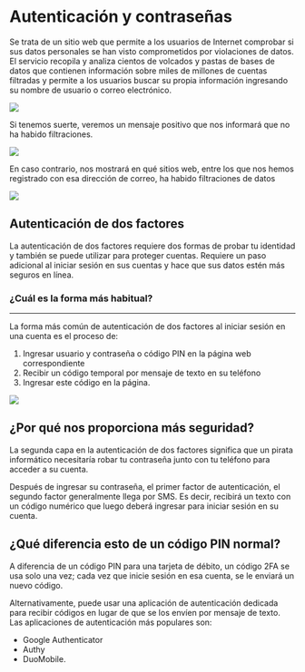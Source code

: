 # Autenticación y contraseñas

Se trata de un sitio web que permite a los usuarios de Internet comprobar si sus datos personales se han visto comprometidos por violaciones de datos. El servicio recopila y analiza cientos de volcados y pastas de bases de datos que contienen información sobre miles de millones de cuentas filtradas y permite a los usuarios buscar su propia información ingresando su nombre de usuario o correo electrónico.

![](img/2022-12-11-22-22-11.png)

Si tenemos suerte, veremos un mensaje positivo que nos informará que no ha habido filtraciones.

![](img/2022-12-11-22-22-19.png)

En caso contrario, nos mostrará en qué sitios web, entre los que nos hemos registrado con esa dirección de correo, ha habido filtraciones de datos

![](img/2022-12-11-22-22-30.png)

## Autenticación de dos factores

La autenticación de dos factores requiere dos formas de probar tu identidad y también se puede utilizar para proteger cuentas. Requiere un paso adicional al iniciar sesión en sus cuentas y hace que sus datos estén más seguros en línea.

### ¿Cuál es la forma más habitual?
****
La forma más común de autenticación de dos factores al iniciar sesión en una cuenta es el proceso de:

1. Ingresar usuario y contraseña o código PIN en la página web correspondiente
2. Recibir un código temporal por mensaje de texto en su teléfono
3. Ingresar este código en la página.

![](img/2022-12-11-22-22-51.png)

## ¿Por qué nos proporciona más seguridad?

La segunda capa en la autenticación de dos factores significa que un pirata informático necesitaría robar tu contraseña junto con tu teléfono para acceder a su cuenta.

Después de ingresar su contraseña, el primer factor de autenticación, el segundo factor generalmente llega por SMS. Es decir, recibirá un texto con un código numérico que luego deberá ingresar para iniciar sesión en su cuenta. 

## ¿Qué diferencia esto de un código PIN normal?

A diferencia de un código PIN para una tarjeta de débito, un código 2FA se usa solo una vez; cada vez que inicie sesión en esa cuenta, se le enviará un nuevo código.

Alternativamente, puede usar una aplicación de autenticación dedicada para recibir códigos en lugar de que se los envíen por mensaje de texto. Las aplicaciones de autenticación más populares son:

- Google Authenticator
- Authy
- DuoMobile.
